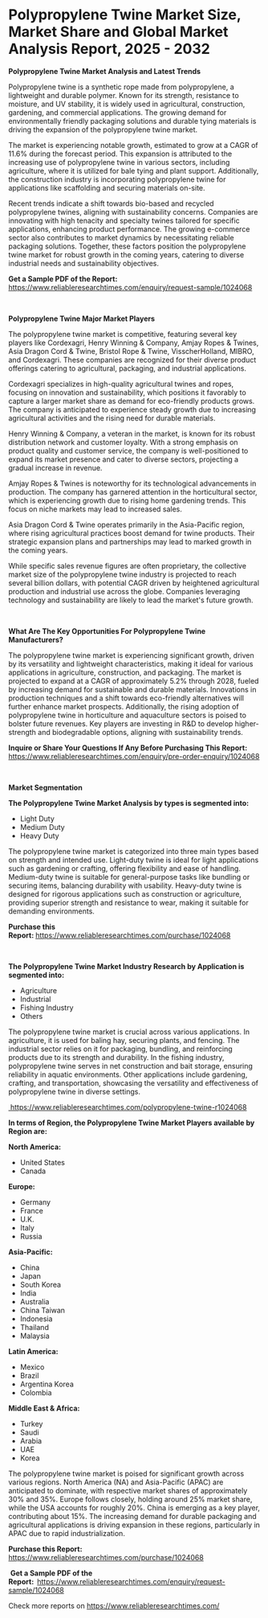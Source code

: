 <p><h1>Polypropylene Twine Market Size, Market Share and Global Market Analysis Report, 2025 - 2032</h1></p><p><strong>Polypropylene Twine Market Analysis and Latest Trends</strong></p>
<p><p>Polypropylene twine is a synthetic rope made from polypropylene, a lightweight and durable polymer. Known for its strength, resistance to moisture, and UV stability, it is widely used in agricultural, construction, gardening, and commercial applications. The growing demand for environmentally friendly packaging solutions and durable tying materials is driving the expansion of the polypropylene twine market.</p><p>The market is experiencing notable growth, estimated to grow at a CAGR of 11.6% during the forecast period. This expansion is attributed to the increasing use of polypropylene twine in various sectors, including agriculture, where it is utilized for bale tying and plant support. Additionally, the construction industry is incorporating polypropylene twine for applications like scaffolding and securing materials on-site. </p><p>Recent trends indicate a shift towards bio-based and recycled polypropylene twines, aligning with sustainability concerns. Companies are innovating with high tenacity and specialty twines tailored for specific applications, enhancing product performance. The growing e-commerce sector also contributes to market dynamics by necessitating reliable packaging solutions. Together, these factors position the polypropylene twine market for robust growth in the coming years, catering to diverse industrial needs and sustainability objectives.</p></p>
<p><strong>Get a Sample PDF of the Report:&nbsp;</strong> <a href="https://www.reliableresearchtimes.com/enquiry/request-sample/1024068?utm_campaign=2643&utm_medium=2&utm_source=Github&utm_content=ia&utm_term=06032025&utm_id=polypropylene-twine">https://www.reliableresearchtimes.com/enquiry/request-sample/1024068</a></p>
<p>&nbsp;</p>
<p><strong>Polypropylene Twine Major Market Players</strong></p>
<p><p>The polypropylene twine market is competitive, featuring several key players like Cordexagri, Henry Winning & Company, Amjay Ropes & Twines, Asia Dragon Cord & Twine, Bristol Rope & Twine, VisscherHolland, MIBRO, and Cordexagri. These companies are recognized for their diverse product offerings catering to agricultural, packaging, and industrial applications.</p><p>Cordexagri specializes in high-quality agricultural twines and ropes, focusing on innovation and sustainability, which positions it favorably to capture a larger market share as demand for eco-friendly products grows. The company is anticipated to experience steady growth due to increasing agricultural activities and the rising need for durable materials.</p><p>Henry Winning & Company, a veteran in the market, is known for its robust distribution network and customer loyalty. With a strong emphasis on product quality and customer service, the company is well-positioned to expand its market presence and cater to diverse sectors, projecting a gradual increase in revenue.</p><p>Amjay Ropes & Twines is noteworthy for its technological advancements in production. The company has garnered attention in the horticultural sector, which is experiencing growth due to rising home gardening trends. This focus on niche markets may lead to increased sales.</p><p>Asia Dragon Cord & Twine operates primarily in the Asia-Pacific region, where rising agricultural practices boost demand for twine products. Their strategic expansion plans and partnerships may lead to marked growth in the coming years.</p><p>While specific sales revenue figures are often proprietary, the collective market size of the polypropylene twine industry is projected to reach several billion dollars, with potential CAGR driven by heightened agricultural production and industrial use across the globe. Companies leveraging technology and sustainability are likely to lead the market's future growth.</p></p>
<p>&nbsp;</p>
<p><strong>What Are The Key Opportunities For Polypropylene Twine Manufacturers?</strong></p>
<p><p>The polypropylene twine market is experiencing significant growth, driven by its versatility and lightweight characteristics, making it ideal for various applications in agriculture, construction, and packaging. The market is projected to expand at a CAGR of approximately 5.2% through 2028, fueled by increasing demand for sustainable and durable materials. Innovations in production techniques and a shift towards eco-friendly alternatives will further enhance market prospects. Additionally, the rising adoption of polypropylene twine in horticulture and aquaculture sectors is poised to bolster future revenues. Key players are investing in R&D to develop higher-strength and biodegradable options, aligning with sustainability trends.</p></p>
<p><strong>Inquire or Share Your Questions If Any Before Purchasing This Report:</strong> <a href="https://www.reliableresearchtimes.com/enquiry/pre-order-enquiry/1024068?utm_campaign=2643&utm_medium=2&utm_source=Github&utm_content=ia&utm_term=06032025&utm_id=polypropylene-twine">https://www.reliableresearchtimes.com/enquiry/pre-order-enquiry/1024068</a></p>
<p>&nbsp;</p>
<p><strong>Market Segmentation</strong></p>
<p><strong>The Polypropylene Twine Market Analysis by types is segmented into:</strong></p>
<p><ul><li>Light Duty</li><li>Medium Duty</li><li>Heavy Duty</li></ul></p>
<p><p>The polypropylene twine market is categorized into three main types based on strength and intended use. Light-duty twine is ideal for light applications such as gardening or crafting, offering flexibility and ease of handling. Medium-duty twine is suitable for general-purpose tasks like bundling or securing items, balancing durability with usability. Heavy-duty twine is designed for rigorous applications such as construction or agriculture, providing superior strength and resistance to wear, making it suitable for demanding environments.</p></p>
<p><strong>Purchase this Report:&nbsp;</strong><a href="https://www.reliableresearchtimes.com/purchase/1024068?utm_campaign=2643&utm_medium=2&utm_source=Github&utm_content=ia&utm_term=06032025&utm_id=polypropylene-twine">https://www.reliableresearchtimes.com/purchase/1024068</a></p>
<p>&nbsp;</p>
<p><strong>The Polypropylene Twine Market Industry Research by Application is segmented into:</strong></p>
<p><ul><li>Agriculture</li><li>Industrial</li><li>Fishing Industry</li><li>Others</li></ul></p>
<p><p>The polypropylene twine market is crucial across various applications. In agriculture, it is used for baling hay, securing plants, and fencing. The industrial sector relies on it for packaging, bundling, and reinforcing products due to its strength and durability. In the fishing industry, polypropylene twine serves in net construction and bait storage, ensuring reliability in aquatic environments. Other applications include gardening, crafting, and transportation, showcasing the versatility and effectiveness of polypropylene twine in diverse settings.</p></p>
<p><a href="https://www.reliableresearchtimes.com/polypropylene-twine-r1024068?utm_campaign=2643&utm_medium=2&utm_source=Github&utm_content=ia&utm_term=06032025&utm_id=polypropylene-twine">&nbsp;https://www.reliableresearchtimes.com/polypropylene-twine-r1024068</a></p>
<p><strong>In terms of Region, the Polypropylene Twine Market Players available by Region are:</strong></p>
<p>
    <p> <strong> North America: </strong>
        <ul>
            <li>United States</li>
            <li>Canada</li>
        </ul>
        </p> 
    <p> <strong> Europe: </strong>
        <ul>
            <li>Germany</li>
            <li>France</li>
            <li>U.K.</li>
            <li>Italy</li>
            <li>Russia</li>
        </ul>
        </p> 
    <p> <strong> Asia-Pacific: </strong>
        <ul>
            <li>China</li>
            <li>Japan</li>
            <li>South Korea</li>
            <li>India</li>
            <li>Australia</li>
            <li>China Taiwan</li>
            <li>Indonesia</li>
            <li>Thailand</li>
            <li>Malaysia</li>
        </ul>
        </p> 
    <p> <strong> Latin America: </strong>
        <ul>
            <li>Mexico</li>
            <li>Brazil</li>
            <li>Argentina Korea</li>
            <li>Colombia</li>
        </ul>
        </p> 
    <p> <strong> Middle East & Africa: </strong>
        <ul>
            <li>Turkey</li>
            <li>Saudi</li>
            <li>Arabia</li>
            <li>UAE</li>
            <li>Korea</li>
        </ul>
    </p>
    </p>
<p><p>The polypropylene twine market is poised for significant growth across various regions. North America (NA) and Asia-Pacific (APAC) are anticipated to dominate, with respective market shares of approximately 30% and 35%. Europe follows closely, holding around 25% market share, while the USA accounts for roughly 20%. China is emerging as a key player, contributing about 15%. The increasing demand for durable packaging and agricultural applications is driving expansion in these regions, particularly in APAC due to rapid industrialization.</p></p>
<p><strong>Purchase this Report: </strong><a href="https://www.reliableresearchtimes.com/purchase/1024068?utm_campaign=2643&utm_medium=2&utm_source=Github&utm_content=ia&utm_term=06032025&utm_id=polypropylene-twine">https://www.reliableresearchtimes.com/purchase/1024068</a></p>
<p>&nbsp;<strong>Get a Sample PDF of the Report:&nbsp;&nbsp;</strong><a href="https://www.reliableresearchtimes.com/enquiry/request-sample/1024068?utm_campaign=2643&utm_medium=2&utm_source=Github&utm_content=ia&utm_term=06032025&utm_id=polypropylene-twine">https://www.reliableresearchtimes.com/enquiry/request-sample/1024068</a></p>
<p><strong></strong></p>
<p>Check more reports on <a href="https://www.reliableresearchtimes.com/?utm_campaign=2643&utm_medium=2&utm_source=Github&utm_content=ia&utm_term=06032025&utm_id=polypropylene-twine">https://www.reliableresearchtimes.com/</a></p>